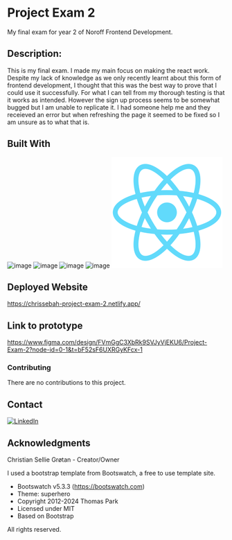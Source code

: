 # Project Exam 2 </br>

My final exam for year 2 of Noroff Frontend Development.

## Description:
This is my final exam. I made my main focus on making the react work. Despite my lack of knowledge as we only recently learnt about this form of frontend development, I thought that this was the best way to prove that I could use it successfully. For what I can tell from my thorough testing is that it works as intended. However the sign up process seems to be somewhat bugged but I am unable to replicate it. I had someone help me and they receieved an error but when refreshing the page it seemed to be fixed so I am unsure as to what that is.

## Built With

![image](https://github.com/Chrissebah/SemesterProject-1/assets/19626783/52b602f7-a7fe-4bbb-8167-aa1516d2037d)
![image](https://github.com/Chrissebah/SemesterProject-1/assets/19626783/14208c76-3b50-4fba-82e4-a20e2824f50b)
![image](https://github.com/Chrissebah/SemesterProject-1/assets/19626783/2f9db9f0-3997-453b-ab65-d6bdcadca8d6)
![image](https://github.com/Chrissebah/SemesterProject-1/assets/19626783/98aea41e-7934-4cb2-8071-6a7ab7f3aed9)
![image](https://github.com/devicons/devicon/blob/master/icons/react/react-original.svg)

## Deployed Website
https://chrissebah-project-exam-2.netlify.app/

## Link to prototype
https://www.figma.com/design/FVmGgC3XbRk9SVJyVjEKU6/Project-Exam-2?node-id=0-1&t=bF52sF6UXRGyKFcx-1

### Contributing
There are no contributions to this project.

## Contact

[![LinkedIn](https://img.shields.io/badge/LinkedIn-%230077B5.svg?logo=linkedin&logoColor=white)](https://www.linkedin.com/in/christian-g-33443213b/)

## Acknowledgments
Christian Sellie Grøtan - Creator/Owner

I used a bootstrap template from Bootswatch, a free to use template site.
 * Bootswatch v5.3.3 (https://bootswatch.com)
 * Theme: superhero
 * Copyright 2012-2024 Thomas Park
 * Licensed under MIT
 * Based on Bootstrap

All rights reserved.
